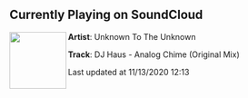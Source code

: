 ## Currently Playing on SoundCloud

[<img align="left" width="100" src="https://i1.sndcdn.com/artworks-b70JMi9G9usy-0-t50x50.jpg">](https://soundcloud.com/uttuclub/dj-haus-analog-chime-original)

**Artist**: Unknown To The Unknown 

**Track**: DJ Haus - Analog Chime (Original Mix)

Last updated at 11/13/2020 12:13
